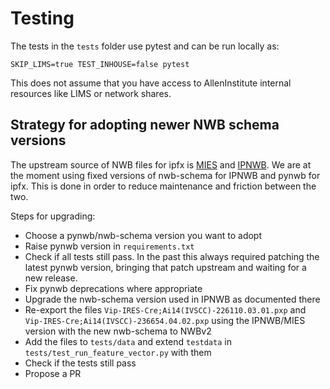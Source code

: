 # Testing

The tests in the `tests` folder use pytest and can be run locally as:

```
SKIP_LIMS=true TEST_INHOUSE=false pytest
```

This does not assume that you have access to AllenInstitute internal resources like LIMS or network shares.

## Strategy for adopting newer NWB schema versions

The upstream source of NWB files for ipfx is [MIES](https://github.com/AllenInstitute/MIES) and
[IPNWB](https://github.com/AllenInstitute/IPNWB). We are at the moment using fixed versions of nwb-schema for
IPNWB and pynwb for ipfx. This is done in order to reduce maintenance and friction between the two.

Steps for upgrading:

- Choose a pynwb/nwb-schema version you want to adopt
- Raise pynwb version in `requirements.txt`
- Check if all tests still pass. In the past this always required patching the latest
  pynwb version, bringing that patch upstream and waiting for a new release.
- Fix pynwb deprecations where appropriate
- Upgrade the nwb-schema version used in IPNWB as documented there
- Re-export the files `Vip-IRES-Cre;Ai14(IVSCC)-226110.03.01.pxp` and
  `Vip-IRES-Cre;Ai14(IVSCC)-236654.04.02.pxp` using the IPNWB/MIES version with the new nwb-schema to NWBv2
- Add the files to `tests/data` and extend `testdata` in `tests/test_run_feature_vector.py` with them
- Check if the tests still pass
- Propose a PR
